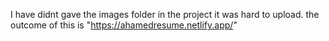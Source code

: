 I have didnt gave the images folder in the project it was hard to upload.
the outcome of this is "https://ahamedresume.netlify.app/"
